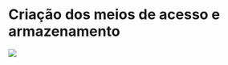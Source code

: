 <h1> Criação dos meios de acesso e armazenamento</h1>
<img src="https://github.com/user-attachments/assets/4da9f36b-67b0-4b81-9e4e-8e5e9f00966d">
